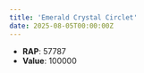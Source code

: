 ```yaml
---
title: 'Emerald Crystal Circlet'
date: 2025-08-05T00:00:00Z
---
```

- **RAP**: 57787
- **Value**: 100000
